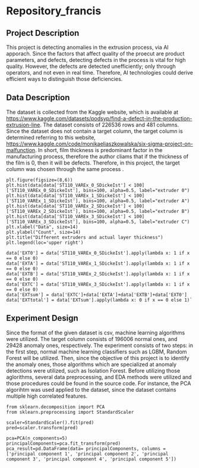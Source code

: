 # Repository_francis

## Project Description
This project is detecting anomalies in the extrusion process, via AI apporach. Since the factors that affect quality of the proecut are product parameters, and defects, detecting defects in the process is vital for high quality. However, the defects are detected unefficiently; only through operators, and not even in real time. Therefore, AI technologies could derive efficient ways to distinguish those deficiencies.

## Data Description
The dataset is collected from the Kaggle website, which is available at <https://www.kaggle.com/datasets/podsyp/find-a-defect-in-the-production-extrusion-line>. The dataset consists of 226536 rows and 481 columns. Since the dataset does not contain a target column, the target column is determined referring to this website, <https://www.kaggle.com/code/monikaeliaszkowalska/six-sigma-project-on-malfunction>. In short, film thickness is predominant factor in the manufacturing process, therefore the author cliams that if the thickness of the film is 0, then it will be defects. Therefore, in this project, the target column was chosen through the same process . 
```
plt.figure(figsize=(8,6))
plt.hist(data[data['ST110_VAREx_0_SDickeIst'] < 100]['ST110_VAREx_0_SDickeIst'], bins=100, alpha=0.5, label="extruder 0")
plt.hist(data[data['ST110_VAREx_1_SDickeIst'] < 100]['ST110_VAREx_1_SDickeIst'], bins=100, alpha=0.5, label="extruder A")
plt.hist(data[data['ST110_VAREx_2_SDickeIst'] < 100]['ST110_VAREx_2_SDickeIst'], bins=100, alpha=0.5, label="extruder B")
plt.hist(data[data['ST110_VAREx_3_SDickeIst'] < 100]['ST110_VAREx_3_SDickeIst'], bins=100, alpha=0.5, label="extruder C")
plt.xlabel("Data", size=14)
plt.ylabel("Count", size=14)
plt.title("Different extruders and actual layer thickness")
plt.legend(loc='upper right')
```
```
data['EXT0'] = data['ST110_VAREx_0_SDickeIst'].apply(lambda x: 1 if x == 0 else 0)
data['EXTA'] = data['ST110_VAREx_1_SDickeIst'].apply(lambda x: 1 if x == 0 else 0)
data['EXTB'] = data['ST110_VAREx_2_SDickeIst'].apply(lambda x: 1 if x == 0 else 0)
data['EXTC'] = data['ST110_VAREx_3_SDickeIst'].apply(lambda x: 1 if x == 0 else 0)
data['EXTsum'] = data['EXTC']+data['EXTA']+data['EXTB']+data['EXT0']
data['EXTtotal'] = data['EXTsum'].apply(lambda x: 0 if x == 0 else 1)`
```
## Experiment Design
Since the format of the given dataset is csv, machine learning algorithms were utilized. The target column consists of 196006 normal ones, and 29428 anomaly ones, respectively. The experiment consists of two steps: in the first step, normal machine learning classifiers such as LGBM, Random Forest will be utilized. Then, since the objective of this project is to identify the anomaly ones, those algorithms which are specialized at anomaly detections were utilized, such as Isolation Forest. Before utilizing those aglorithms, several data preprocessing, and EDA methods were utilized and those procedures could be found in the source code. For instance, the PCA algorihtm was used applied to the dataset, since the dataset contains multiple high correlated features. 
```
from sklearn.decomposition import PCA
from sklearn.preprocessing import StandardScaler

scaler=StandardScaler().fit(pred)
pred=scaler.transform(pred)

pca=PCA(n_components=5)
principalComponents=pca.fit_transform(pred)
pca_result=pd.DataFrame(data= principalComponents, columns = ['principal component 1', 'principal component 2', 'principal component 3', 'principal component 4', 'principal component 5'])
```

